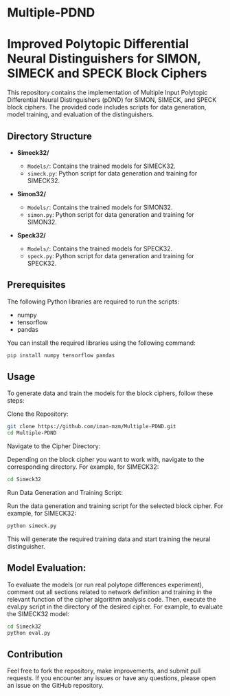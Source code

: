 # Multiple-PDND
# Improved Polytopic Differential Neural Distinguishers for SIMON, SIMECK and SPECK Block Ciphers

This repository contains the implementation of Multiple Input Polytopic Differential Neural Distinguishers (pDND) for SIMON, SIMECK, and SPECK block ciphers. The provided code includes scripts for data generation, model training, and evaluation of the distinguishers.

## Directory Structure

- **Simeck32/**
  - `Models/`: Contains the trained models for SIMECK32.
  - `simeck.py`: Python script for data generation and training for SIMECK32.

- **Simon32/**
  - `Models/`: Contains the trained models for SIMON32.
  - `simon.py`: Python script for data generation and training for SIMON32.

- **Speck32/**
  - `Models/`: Contains the trained models for SPECK32.
  - `speck.py`: Python script for data generation and training for SPECK32.

## Prerequisites

The following Python libraries are required to run the scripts:

- numpy
- tensorflow
- pandas

You can install the required libraries using the following command:

```bash
pip install numpy tensorflow pandas
```

## Usage
To generate data and train the models for the block ciphers, follow these steps:

Clone the Repository:

```bash
git clone https://github.com/iman-mzm/Multiple-PDND.git
cd Multiple-PDND
```
Navigate to the Cipher Directory:

Depending on the block cipher you want to work with, navigate to the corresponding directory. For example, for SIMECK32:

```bash
cd Simeck32
```

Run Data Generation and Training Script:

Run the data generation and training script for the selected block cipher. For example, for SIMECK32:

```bash
python simeck.py
```
This will generate the required training data and start training the neural distinguisher.

## Model Evaluation:

To evaluate the models (or run real polytope differences experiment), comment out all sections related to network definition and training in the relevant function of the cipher algorithm analysis code. Then, execute the eval.py script in the directory of the desired cipher. For example, to evaluate the SIMECK32 model:

```bash
cd Simeck32
python eval.py
```
## Contribution
Feel free to fork the repository, make improvements, and submit pull requests. If you encounter any issues or have any questions, please open an issue on the GitHub repository.

